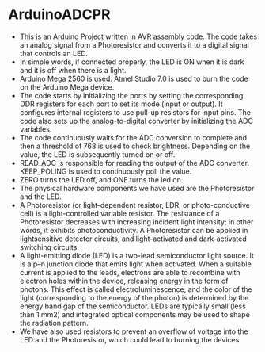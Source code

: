 # ArduinoADCPR

- This is an Arduino Project written in AVR assembly code. The code takes an analog signal from
a Photoresistor and converts it to a digital signal that controls an LED.
- In simple words, if connected properly, the LED is ON when it is dark and it is off when there is
a light.
- Arduino Mega 2560 is used. Atmel Studio 7.0 is used to burn the code on the Arduino Mega
device.
- The code starts by initializing the ports by setting the corresponding DDR registers for each
port to set its mode (input or output). It configures internal registers to use pull-up resistors for
input pins. The code also sets up the analog-to-digital converter by initializing the ADC
variables.
- The code continuously waits for the ADC conversion to complete and then a threshold of 768 is
used to check brightness. Depending on the value, the LED is subsequently turned on or off.
- READ_ADC is responsible for reading the output of the ADC converter. KEEP_POLING is
used to continuously poll the value.
- ZERO turns the LED off, and ONE turns the led on.
- The physical hardware components we have used are the Photoresistor and the LED.
- A Photoresistor (or light-dependent resistor, LDR, or photo-conductive cell) is a light-controlled
variable resistor. The resistance of a Photoresistor decreases with increasing incident light
intensity; in other words, it exhibits photoconductivity. A Photoresistor can be applied in lightsensitive
detector circuits, and light-activated and dark-activated switching circuits.
- A light-emitting diode (LED) is a two-lead semiconductor light source. It is a p–n junction
diode that emits light when activated. When a suitable current is applied to the leads, electrons
are able to recombine with electron holes within the device, releasing energy in the form of
photons. This effect is called electroluminescence, and the color of the light (corresponding to
the energy of the photon) is determined by the energy band gap of the semiconductor. LEDs are
typically small (less than 1 mm2) and integrated optical components may be used to shape the
radiation pattern.
- We have also used resistors to prevent an overflow of voltage into the LED and the
Photoresistor, which could lead to burning the devices.
